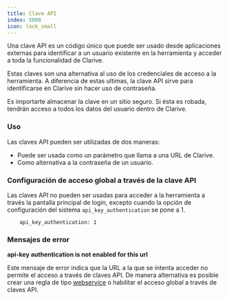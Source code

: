 ```yaml
---
title: Clave API
index: 5000
icon: lock_small
---
```


Una clave API es un código único que puede ser usado desde aplicaciones externas para identificar a un usuario existente en la herramienta y acceder a toda la funcionalidad de Clarive.

Estas claves son una alternativa al uso de los credenciales de acceso a la herramienta. A diferencia de estas ultimas, la clave API sirve para identificarse en Clarive sin hacer uso de contraseña.

Es importarte almacenar la clave en un sitio seguro. Si ésta es robada, tendrán acceso a todos los datos del usuario dentro de Clarive.


### Uso
Las claves API pueden ser utilizadas de dos maneras:

- Puede ser usada como un parámetro que llama a una URL de Clarive.
- Como alternativa a la contraseña de un usuario.

### Configuración de acceso global a través de la clave API

Las claves API no pueden ser usadas para acceder a la herramienta a través la pantalla principal de login, excepto  cuando la opción de configuración del sistema `api_key_authentication` se pone a 1.

        api_key_authentication: 1


### Mensajes de error
**api-key authentication is not enabled for this url**

Este mensaje de error indica que la URL a la que se intenta acceder no permite el acceso a través de claves API. De manera alternativa es posible crear una regla de tipo [webservice](concepts/webservice) o habilitar el acceso global a través de claves API.

